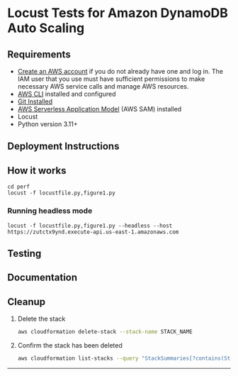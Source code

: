 # Locust Tests for Amazon DynamoDB Auto Scaling


## Requirements

* [Create an AWS account](https://portal.aws.amazon.com/gp/aws/developer/registration/index.html) if you do not already have one and log in. The IAM user that you use must have sufficient permissions to make necessary AWS service calls and manage AWS resources.
* [AWS CLI](https://docs.aws.amazon.com/cli/latest/userguide/install-cliv2.html) installed and configured
* [Git Installed](https://git-scm.com/book/en/v2/Getting-Started-Installing-Git)
* [AWS Serverless Application Model](https://docs.aws.amazon.com/serverless-application-model/latest/developerguide/serverless-sam-cli-install.html) (AWS SAM) installed
* Locust 
* Python version 3.11+

## Deployment Instructions

## How it works

```
cd perf
locust -f locustfile.py,figure1.py
```
### Running headless mode
```
locust -f locustfile.py,figure1.py --headless --host https://zutctx9ynd.execute-api.us-east-1.amazonaws.com
```

## Testing


## Documentation

## Cleanup
 
1. Delete the stack
    ```bash
    aws cloudformation delete-stack --stack-name STACK_NAME
    ```
1. Confirm the stack has been deleted
    ```bash
    aws cloudformation list-stacks --query "StackSummaries[?contains(StackName,'STACK_NAME')].StackStatus"
    ```
----
